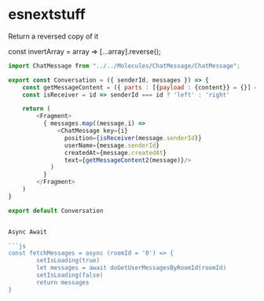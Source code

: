 # esnextstuff



Return a reversed copy of it

const invertArray = array => [...array].reverse();



``` js
import ChatMessage from "../../Molecules/ChatMessage/ChatMessage";

export const Conversation = ({ senderId, messages }) => {
    const getMessageContent = ({ parts : [{payload : {content}} = {}] = []}) => content
    const isReceiver = id => senderId === id ? 'left' : 'right'

    return (
        <Fragment>
          { messages.map((message,i) => 
              <ChatMessage key={i} 
                position={isReceiver(message.senderId)} 
                userName={message.senderId} 
                createdAt={message.createdAt}
                text={getMessageContent2(message)}/>
            )
          }
        </Fragment>
    )
}

export default Conversation


Async Await

```js
const fetchMessages = async (roomId = '0') => { 
        setIsLoading(true)
        let messages = await doGetUserMessagesByRoomId(roomId)
        setIsLoading(false)
        return messages
}
